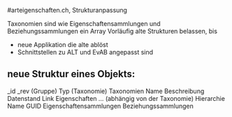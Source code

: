 #arteigenschaften.ch, Strukturanpassung

Taxonomien sind wie Eigenschaftensammlungen und Beziehungssammlungen ein Array
Vorläufig alte Strukturen belassen, bis

- neue Applikation die alte ablöst
- Schnittstellen zu ALT und EvAB angepasst sind

## neue Struktur eines Objekts:

_id
_rev
(Gruppe)
Typ
(Taxonomie)
Taxonomien
  Name
  Beschreibung
  Datenstand
  Link
  Eigenschaften
    … (abhängig von der Taxonomie)
    Hierarchie
      Name
      GUID
Eigenschaftensammlungen
Beziehungssammlungen
